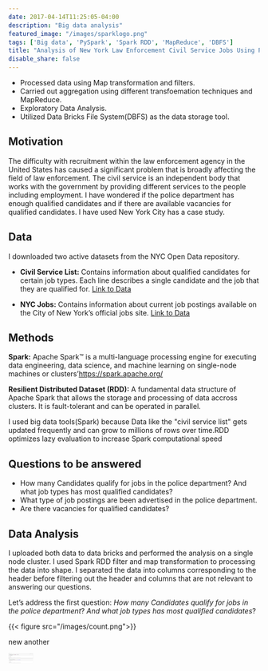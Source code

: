 ```yaml
---
date: 2017-04-14T11:25:05-04:00
description: "Big data analysis"
featured_image: "/images/sparklogo.png"
tags: ['Big data', 'PySpark', 'Spark RDD', 'MapReduce', 'DBFS']
title: "Analysis of New York Law Enforcement Civil Service Jobs Using Python PySpark"
disable_share: false
---
```

- Processed data using Map transformation and filters.
- Carried out aggregation using different transfoemation techniques and MapReduce.
- Exploratory Data Analysis.
- Utilized Data Bricks File System(DBFS) as the data storage tool.



## Motivation

The difficulty with recruitment within the law enforcement agency in the United States has caused a significant problem that is broadly affecting the field of law enforcement. The civil service is an independent body that works with the government by providing different services to the people including employment. I have wondered if the police department has enough qualified candidates and if there are available vacancies for qualified candidates. I have used New York City has a case study. 

## Data

I downloaded two active datasets from the NYC Open Data repository.

- **Civil Service List:** Contains information about qualified candidates for certain job types. Each line describes a single candidate and the job that they are qualified for. 
[Link to Data](https://data.cityofnewyork.us/City-Government/Civil-Service-List-Active-/vx8i-nprf)

- **NYC Jobs:** Contains information about current job postings available on the City of New York’s official jobs site.
[Link to Data](https://data.cityofnewyork.us/City-Government/NYC-Jobs/pda4-rgn4/data)

## Methods

**Spark:** Apache Spark™ is a multi-language processing engine for executing data engineering, data science, and machine learning on single-node machines or clusters’https://spark.apache.org/

**Resilient Distributed Dataset (RDD):** A fundamental data structure of Apache Spark that allows the storage and processing of data accross clusters. It is fault-tolerant and can be operated in parallel.

I used big data tools(Spark) because Data like the "civil service list" gets updated frequently and can grow to millions of rows over time.RDD optimizes lazy evaluation to increase Spark computational speed

## Questions to be answered

- How many Candidates qualify for jobs in the police department? And what job types has most qualified candidates?
- What type of job postings are been advertised in the police department.
- Are there vacancies for qualified candidates?

## Data Analysis

I uploaded both data to data bricks and performed the analysis on a single node cluster.
I used Spark RDD filter and map transformation to processing the data into shape. I separated the data into columns corresponding to the header before filtering out the header and columns that are not relevant to answering our questions.

Let’s address the first question: *How many Candidates qualify for jobs in the police department*? *And what job types has most qualified candidates*?


{{< figure src="/images/count.png">}}

new another

<img src="/images/count.png" style="width: 10%">